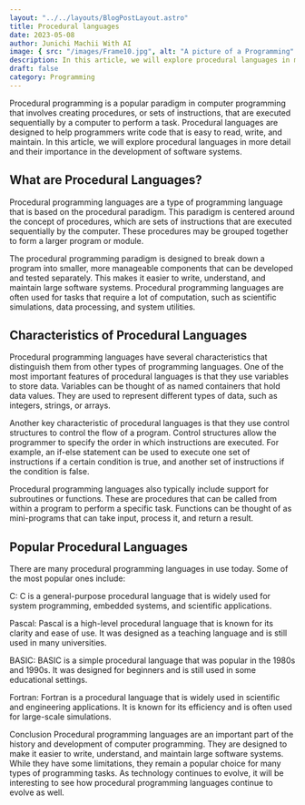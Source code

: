 ```yaml
---
layout: "../../layouts/BlogPostLayout.astro"
title: Procedural languages
date: 2023-05-08
author: Junichi Machii With AI
image: { src: "/images/Frame10.jpg", alt: "A picture of a Programming" }
description: In this article, we will explore procedural languages in more detail and their importance in the development of software systems.
draft: false
category: Programming
---
```


Procedural programming is a popular paradigm in computer programming that involves creating procedures, or sets of instructions, that are executed sequentially by a computer to perform a task. Procedural languages are designed to help programmers write code that is easy to read, write, and maintain. In this article, we will explore procedural languages in more detail and their importance in the development of software systems.

## What are Procedural Languages?
Procedural programming languages are a type of programming language that is based on the procedural paradigm. This paradigm is centered around the concept of procedures, which are sets of instructions that are executed sequentially by the computer. These procedures may be grouped together to form a larger program or module.

The procedural programming paradigm is designed to break down a program into smaller, more manageable components that can be developed and tested separately. This makes it easier to write, understand, and maintain large software systems. Procedural programming languages are often used for tasks that require a lot of computation, such as scientific simulations, data processing, and system utilities.

## Characteristics of Procedural Languages
Procedural programming languages have several characteristics that distinguish them from other types of programming languages. One of the most important features of procedural languages is that they use variables to store data. Variables can be thought of as named containers that hold data values. They are used to represent different types of data, such as integers, strings, or arrays.

Another key characteristic of procedural languages is that they use control structures to control the flow of a program. Control structures allow the programmer to specify the order in which instructions are executed. For example, an if-else statement can be used to execute one set of instructions if a certain condition is true, and another set of instructions if the condition is false.

Procedural programming languages also typically include support for subroutines or functions. These are procedures that can be called from within a program to perform a specific task. Functions can be thought of as mini-programs that can take input, process it, and return a result.

## Popular Procedural Languages
There are many procedural programming languages in use today. Some of the most popular ones include:

C: C is a general-purpose procedural language that is widely used for system programming, embedded systems, and scientific applications.

Pascal: Pascal is a high-level procedural language that is known for its clarity and ease of use. It was designed as a teaching language and is still used in many universities.

BASIC: BASIC is a simple procedural language that was popular in the 1980s and 1990s. It was designed for beginners and is still used in some educational settings.

Fortran: Fortran is a procedural language that is widely used in scientific and engineering applications. It is known for its efficiency and is often used for large-scale simulations.

Conclusion
Procedural programming languages are an important part of the history and development of computer programming. They are designed to make it easier to write, understand, and maintain large software systems. While they have some limitations, they remain a popular choice for many types of programming tasks. As technology continues to evolve, it will be interesting to see how procedural programming languages continue to evolve as well.